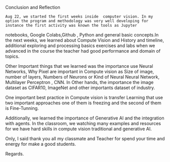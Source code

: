 Conclusion and Reflection

	Aug 22, we started the first weeks inside  computer vision. In my option the program and methodology was very well developing for instance the first activity was known the tools as Jupyter 
  notebooks, Google Colabs,Github , Python and general basic concepts.In the next weeks, we learned about Compute Vision and History and timeline, 
  additional exploring and processing basics exercises and labs when we advanced in the course the teacher had good performance and domain of topics.

  Other Important things that we learned was the importance use Neural Networks, Why Pixel are important in Compute vision as Size of image, number of layers, 
  Numbers of Neurons or Kind of Neural Neural Network, Multilayer Perceptron , CNN. In Other hands, the importance the image dataset as CIFAR10, 
  ImageNet and other importants dataset of industry.

  One important best practice in Compute vision is transfer Learning that use two important approaches one of them is freezing and the second of them is Fine-Tunning.

   Additionally, we learned the importance of Generative AI and the integration with agents. In the classroom, 
   we watching many examples and resources for we have hard skills in compute vision traditional and generative AI.

   Only, I said thank  you  all my classmate and Teacher for spend your time and energy for make a good students.

Regards.
